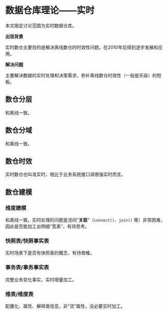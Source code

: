 # 数据仓库理论——实时

本文限定讨论范围为实时数据仓库。

**出现背景**

实时数仓主要目的是解决离线数仓的时效性问题。在2010年后得到逐步发展和应用。

**解决问题**

主要解决数据的实时处理和决策需求，弥补离线数仓时效性（一般是天级）的短板。

## 数仓分层

和离线一致。

## 数仓分域

和离线一致。

## 数仓时效

实时数仓也叫准实时，相比于业务系统接口调用强实时而言。

## 数仓建模

### 维度建模

和离线一致。实时处理的问题是流间“**关联**”（`connect()`、`join()` 等）非常困难，因此是否能加工出明细“宽表”，有待思考。

### 快照表/快照事实表

实时场景下是否有快照表的概念，有待商榷。

### 事务表/事务事实表

完整业务变化事实，实时增量加工。

### 维表/维度表

配置化、属性、解释类信息，非“流”属性，没必要实时加工。
